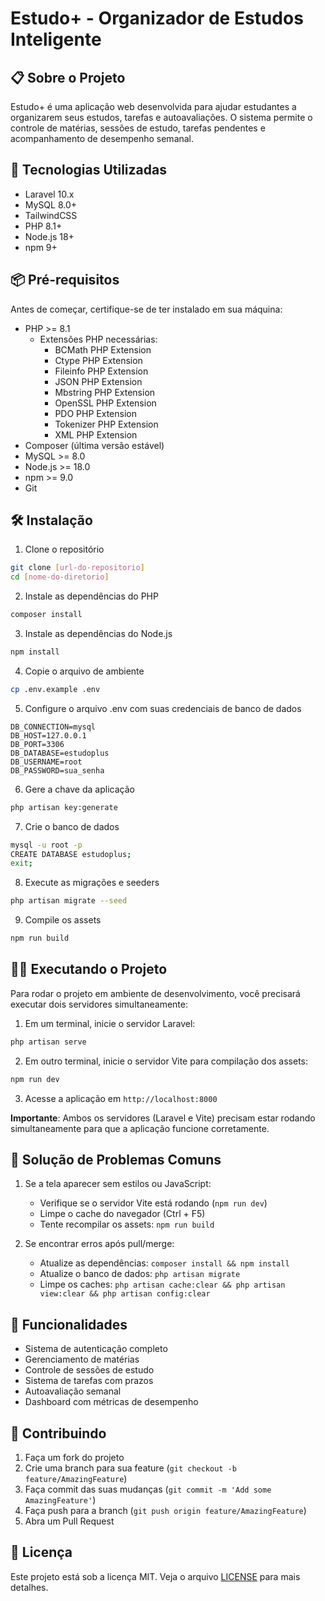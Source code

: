# Estudo+ - Organizador de Estudos Inteligente

## 📋 Sobre o Projeto

Estudo+ é uma aplicação web desenvolvida para ajudar estudantes a organizarem seus estudos, tarefas e autoavaliações. O sistema permite o controle de matérias, sessões de estudo, tarefas pendentes e acompanhamento de desempenho semanal.

## 🚀 Tecnologias Utilizadas

- Laravel 10.x
- MySQL 8.0+
- TailwindCSS
- PHP 8.1+
- Node.js 18+
- npm 9+

## 📦 Pré-requisitos

Antes de começar, certifique-se de ter instalado em sua máquina:

- PHP >= 8.1
  - Extensões PHP necessárias:
    - BCMath PHP Extension
    - Ctype PHP Extension
    - Fileinfo PHP Extension
    - JSON PHP Extension
    - Mbstring PHP Extension
    - OpenSSL PHP Extension
    - PDO PHP Extension
    - Tokenizer PHP Extension
    - XML PHP Extension
- Composer (última versão estável)
- MySQL >= 8.0
- Node.js >= 18.0
- npm >= 9.0
- Git

## 🛠️ Instalação

1. Clone o repositório
```bash
git clone [url-do-repositorio]
cd [nome-do-diretorio]
```

2. Instale as dependências do PHP
```bash
composer install
```

3. Instale as dependências do Node.js
```bash
npm install
```

4. Copie o arquivo de ambiente
```bash
cp .env.example .env
```

5. Configure o arquivo .env com suas credenciais de banco de dados
```env
DB_CONNECTION=mysql
DB_HOST=127.0.0.1
DB_PORT=3306
DB_DATABASE=estudoplus
DB_USERNAME=root
DB_PASSWORD=sua_senha
```

6. Gere a chave da aplicação
```bash
php artisan key:generate
```

7. Crie o banco de dados
```bash
mysql -u root -p
CREATE DATABASE estudoplus;
exit;
```

8. Execute as migrações e seeders
```bash
php artisan migrate --seed
```

9. Compile os assets
```bash
npm run build
```

## 🏃‍♂️ Executando o Projeto

Para rodar o projeto em ambiente de desenvolvimento, você precisará executar dois servidores simultaneamente:

1. Em um terminal, inicie o servidor Laravel:
```bash
php artisan serve
```

2. Em outro terminal, inicie o servidor Vite para compilação dos assets:
```bash
npm run dev
```

3. Acesse a aplicação em `http://localhost:8000`

**Importante**: Ambos os servidores (Laravel e Vite) precisam estar rodando simultaneamente para que a aplicação funcione corretamente.

## 🔧 Solução de Problemas Comuns

1. Se a tela aparecer sem estilos ou JavaScript:
   - Verifique se o servidor Vite está rodando (`npm run dev`)
   - Limpe o cache do navegador (Ctrl + F5)
   - Tente recompilar os assets: `npm run build`

2. Se encontrar erros após pull/merge:
   - Atualize as dependências: `composer install && npm install`
   - Atualize o banco de dados: `php artisan migrate`
   - Limpe os caches: `php artisan cache:clear && php artisan view:clear && php artisan config:clear`

## 📝 Funcionalidades

- Sistema de autenticação completo
- Gerenciamento de matérias
- Controle de sessões de estudo
- Sistema de tarefas com prazos
- Autoavaliação semanal
- Dashboard com métricas de desempenho

## 🤝 Contribuindo

1. Faça um fork do projeto
2. Crie uma branch para sua feature (`git checkout -b feature/AmazingFeature`)
3. Faça commit das suas mudanças (`git commit -m 'Add some AmazingFeature'`)
4. Faça push para a branch (`git push origin feature/AmazingFeature`)
5. Abra um Pull Request

## 📄 Licença

Este projeto está sob a licença MIT. Veja o arquivo [LICENSE](LICENSE) para mais detalhes.
